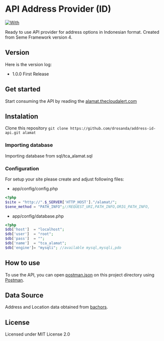 # API Address Provider (ID)
[![With](https://img.shields.io/badge/With-SemeFramework4-fb898f?style=flat)](https://seme.framework.web.id/)

Ready to use API provider for address options in Indonesian format. Created from Seme Framework version 4.

## Version
Here is the version log:
- 1.0.0 First Release

## Get started
Start consuming the API by reading the [alamat.thecloudalert.com](https://alamat.thecloudalert.com/)

## Instalation
Clone this repository
`git clone https://github.com/drosanda/address-id-api.git alamat`

### Importing database
Importing database from sql/tca_alamat.sql

### Configuration
For setup your site please create and adjust following files:
- app/config/config.php

```php
<?php
$site = "http://".$_SERVER['HTTP_HOST']."/alamat/";
$sene_method = "PATH_INFO";//REQUEST_URI,PATH_INFO,ORIG_PATH_INFO,
```

- app/config/database.php

```php
<?php
$db['host']  = "localhost";
$db['user']  = "root";
$db['pass']  = "";
$db['name']  = "tca_alamat";
$db['engine']= "mysqli"; //available mysql,mysqli,pdo
```


## How to use
To use the API, you can open [postman.json](https://github.com/drosanda/address-id-api/blob/master/postman.json) on this project directory using [Postman](https://www.postman.com/downloads/).

## Data Source
Address and Location data obtained from [bachors](https://github.com/bachors/kodepos-indonesia.sql).

## License
Licensed under MIT License 2.0
